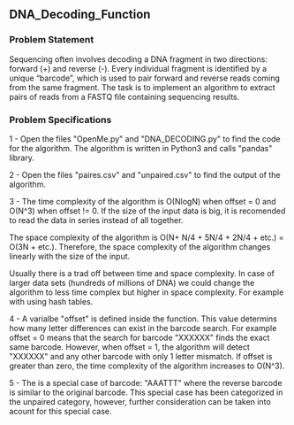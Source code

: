 ## DNA_Decoding_Function

### Problem Statement
Sequencing often involves decoding a DNA fragment in two directions: forward (+) and reverse (-). 
Every individual fragment is identified by a unique “barcode”, 
which is used to pair forward and reverse reads coming from the same fragment. 
The task is to implement an algorithm to extract pairs of reads from a FASTQ file containing sequencing results.

### Problem Specifications
1 - Open the files "OpenMe.py" and "DNA_DECODING.py" to find the code for the algorithm. The algorithm is written in Python3 and calls "pandas" library. 

2 - Open the files "paires.csv" and "unpaired.csv" to find the output of the algorithm.

3 - The time complexity of the algorithm is O(NlogN) when offset = 0 and O(N^3) when offset != 0. If the size of the input data is big, it is recomended to read the data in series instead of all together. 

  The space complexity of the algorithm is O(N+ N/4 + 5N/4 + 2N/4 + etc.) = O(3N + etc.).
  Therefore, the space complexity of the algorithm changes linearly with the size of the input. 
  
  Usually there is a trad off between time and space complexity. In case of larger data sets (hundreds of millions of DNA) we could change the algorithm to less time complex but higher in space complexity. For example with using hash tables. 

4 - A varialbe "offset" is defined inside the function. This value determins how many letter differences can exist in the barcode search.
  For example offset = 0 means that the search for barcode "XXXXXX" finds the exact same barcode. 
  However, when offset = 1, the algorithm will detect "XXXXXX" and any other barcode with only 1 letter mismatch. 
  If offset is greater than zero, the time complexity of the algorithm increases to O(N^3). 
  
5 - The is a special case of barcode: "AAATTT" where the reverse barcode is similar to the original barcode. 
This special case has been categorized in the unpaired category, however, further consideration can be taken into acount for this special case.
